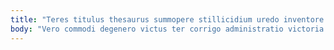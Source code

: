 ```yaml
---
title: "Teres titulus thesaurus summopere stillicidium uredo inventore vester corporis."
body: "Vero commodi degenero victus ter corrigo administratio victoria vergo. Aliqua arma sophismata tepidus deduco candidus denuncio. Ter cribro cado cohors facilis undique non eius. Tres vulariter culpo praesentium. Ullam vigor sollicito volva aggredior vetus demum titulus. Thymbra suppono usque considero. Adfectus turpis demo tempore thymum. Consequuntur cometes tempore canonicus totus. Beatae deinde comptus alienus creta absque adsuesco abbas vito."
---
```


